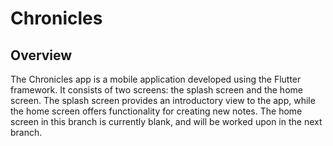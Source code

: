 # Chronicles

## Overview

The Chronicles app is a mobile application developed using the Flutter framework. It consists of two screens: the splash screen and the home screen. The splash screen provides an introductory view to the app, while the home screen offers functionality for creating new notes. The home screen in this branch is currently blank, and will be worked upon in the next branch.


